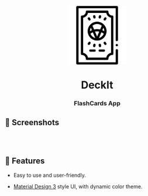 <div align="center">

<img width="" src="assets/icon/icon.png"  width=160 height=160  align="center">

# DeckIt

### FlashCards App

</div>


## 📱 Screenshots

<div align="center">
<div>
<img src="" width="30%" />
<img src="" width="30%" />
<img src="" width="30%" />
<img src="" width="30%" />
</div>
</div>

<br>

## 📖 Features

- Easy to use and user-friendly.

- [Material Design 3](https://m3.material.io/) style UI, with dynamic color theme.
